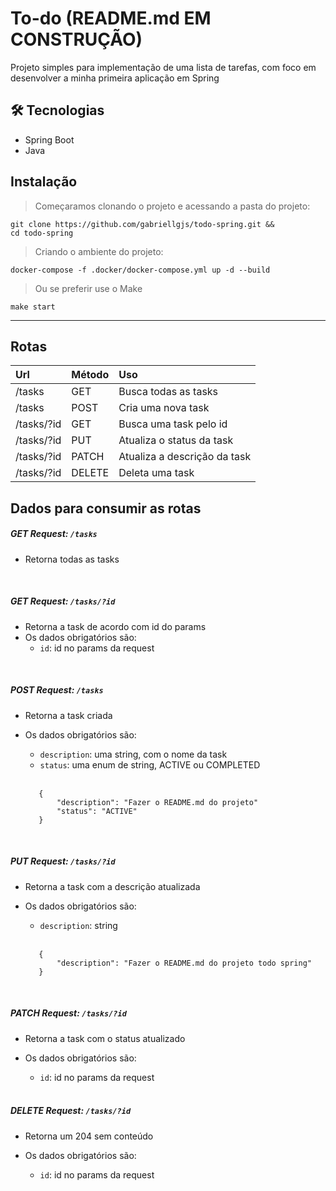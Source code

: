 # To-do (README.md EM CONSTRUÇÃO)

Projeto simples para implementação de uma lista de tarefas, com foco em desenvolver a minha primeira aplicação em Spring

## 🛠 Tecnologias

- Spring Boot
- Java

## Instalação

> Começaramos clonando o projeto e acessando a pasta do projeto:
```
git clone https://github.com/gabriellgjs/todo-spring.git &&
cd todo-spring
```


>Criando o ambiente do projeto:
```
docker-compose -f .docker/docker-compose.yml up -d --build
```

>Ou se preferir use o Make
```
make start
```


---
## Rotas
| Url                               | Método | Uso                          |
| :---------------------------------|:-------|:-----------------------------|
| /tasks                            | GET    | Busca todas as tasks         |
| /tasks                            | POST   | Cria uma nova task           |
| /tasks/?id                        | GET    | Busca uma task pelo id       |
| /tasks/?id                        | PUT    | Atualiza o status da task    |
| /tasks/?id                        | PATCH  | Atualiza a descrição da task |
| /tasks/?id                        | DELETE | Deleta uma task              |

## Dados para consumir as rotas

##### *GET* Request: `/tasks`
- Retorna todas as tasks

<br/>

##### *GET* Request: `/tasks/?id`
- Retorna a task de acordo com id do params
- Os dados obrigatórios são:
   * `id`: id no params da request
  
<br/>

##### *POST* Request: `/tasks`
- Retorna  a task criada
- Os dados obrigatórios são:
   * `description`: uma string, com o nome da task
   * `status`: uma enum de string, ACTIVE ou COMPLETED
  
  <br/>

  ```
     {
         "description": "Fazer o README.md do projeto"
         "status": "ACTIVE"
     }
  ```

<br/>

##### *PUT* Request: `/tasks/?id`
- Retorna a task com a descrição atualizada
- Os dados obrigatórios são:
   * `description`: string

  <br/>

  ```
     {
         "description": "Fazer o README.md do projeto todo spring"
     }
  ```

<br/>

##### *PATCH* Request: `/tasks/?id`
- Retorna a task com  o status atualizado
- Os dados obrigatórios são:
   * `id`: id no params da request
  
  <br/>


##### *DELETE* Request: `/tasks/?id`
- Retorna um 204 sem conteúdo
- Os dados obrigatórios são:
   * `id`: id no params da request

  <br/>